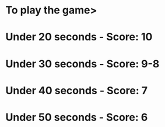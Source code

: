 # To play the game>  
# Under 20 seconds - Score: 10
# Under 30 seconds - Score: 9-8
# Under 40 seconds - Score: 7
# Under 50 seconds - Score: 6
